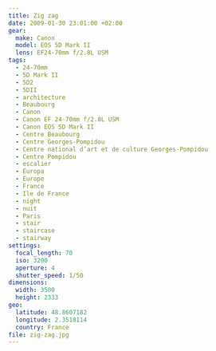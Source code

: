 ```yaml
---
title: Zig zag
date: 2009-01-30 23:01:00 +02:00
gear:
  make: Canon
  model: EOS 5D Mark II
  lens: EF24-70mm f/2.8L USM
tags:
  - 24-70mm
  - 5D Mark II
  - 5D2
  - 5DII
  - architecture
  - Beaubourg
  - Canon
  - Canon EF 24-70mm f/2.8L USM
  - Canon EOS 5D Mark II
  - Centre Beaubourg
  - Centre Georges-Pompidou
  - Centre national d’art et de culture Georges-Pompidou
  - Centre Pompidou
  - escalier
  - Europa
  - Europe
  - France
  - Ile de France
  - night
  - nuit
  - Paris
  - stair
  - staircase
  - stairway
settings:
  focal_length: 70
  iso: 3200
  aperture: 4
  shutter_speed: 1/50
dimensions:
  width: 3500
  height: 2333
geo:
  latitude: 48.8607182
  longitude: 2.3518114
  country: France
file: zig-zag.jpg
---
```



